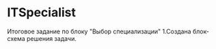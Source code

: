 # ITSpecialist
Итоговое задание по блоку "Выбор специализации"
1.Создана блок-схема решения задачи.
